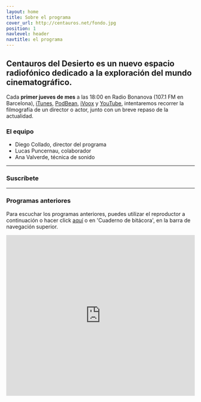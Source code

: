 ```yaml
---
layout: home
title: Sobre el programa
cover_url: http://centauros.net/fondo.jpg
position: 1
navlevel: header
navtitle: el programa
---
```


## Centauros del Desierto es un nuevo espacio radiofónico dedicado a la exploración del mundo cinematográfico.

Cada **primer jueves de mes** a las 18:00 en Radio Bonanova (107.1 FM en Barcelona), [iTunes](https://itunes.apple.com/es/podcast/centauros-del-desierto/id1341624405?l=en&mt=2), [PodBean](https://centauros.podbean.com/), [iVoox](https://www.ivoox.com/podcast-centauros-del-desierto_sq_f1495004_1.html "iVoox") y [YouTube](https://www.youtube.com/channel/UCK9WfLcd5Fnz_0fIrVUcZjg?view_as=subscriber), intentaremos recorrer la filmografía de un director o actor, junto con un breve repaso de la actualidad.

### El equipo
* Diego Collado, director del programa
* Lucas Puncernau, colaborador
* Ana Valverde, técnica de sonido

---
### Suscríbete


<div class="suscripcion" style="text-align:center;margin: auto;width: 50%">
<a class="social-link social-rss" href="{{ "/feed.xml" | relative_url  }}" target="_blank">
<i class="icon-rss"></i>
</a>
<a class="social-link social-twitter" href="https://centauros.podbean.com/">
<i class="icon-podcast"></i>
</a>
<a class="social-link social-twitter" href="https://itunes.apple.com/es/podcast/centauros-del-desierto/id1342332521?l=en&mt=2">
<i class="icon-itunes"></i>
</a>
</div>


---
### Programas anteriores

Para escuchar los programas anteriores, puedes utilizar el reproductor a continuación o hacer click [aquí](/bitacora/ "Cuaderno de bitácora") o en 'Cuaderno de bitácora', en la barra de navegación superior.

<iframe id="multi_iframe" scrolling="no" allowfullscreen="" src="https://www.podbean.com/media/player/multi?playlist=http%3A%2F%2Fplaylist.podbean.com%2F2458068%2Fplaylist_multi.xml&vjs=1&kdsowie31j4k1jlf913=c9ea005836de841e32ac9a3f43a972995dfa83b4&size=240&share=1&fonts=Helvetica&auto=0&download=0&rtl=0&skin=8" width="100%" height="430" frameborder="0"></iframe>